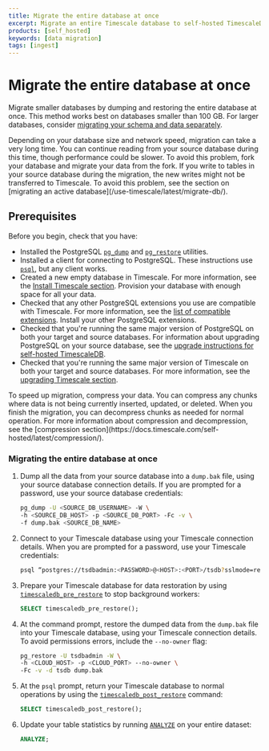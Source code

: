 ```yaml
---
title: Migrate the entire database at once
excerpt: Migrate an entire Timescale database to self-hosted TimescaleDB in one go
products: [self_hosted]
keywords: [data migration]
tags: [ingest]
---
```


# Migrate the entire database at once

Migrate smaller databases by dumping and restoring the entire database at once.
This method works best on databases smaller than 100&nbsp;GB. For larger
databases, consider [migrating your schema and data
separately][migrate-separately].

<Highlight type="warning">
Depending on your database size and network speed, migration can take a very
long time. You can continue reading from your source database during this time,
though performance could be slower. To avoid this problem, fork your database
and migrate your data from the fork. If you write to tables in your source
database during the migration, the new writes might not be transferred to
Timescale. To avoid this problem, see the section on [migrating an active
database](/use-timescale/latest/migrate-db/).
</Highlight>

## Prerequisites

Before you begin, check that you have:

*   Installed the PostgreSQL [`pg_dump`][pg_dump] and [`pg_restore`][pg_restore]
    utilities.
*   Installed a client for connecting to PostgreSQL. These instructions use
    [`psql`][psql], but any client works.
*   Created a new empty database in Timescale. For more information, see
    the [Install Timescale section][install-selfhosted-timescale]. Provision
    your database with enough space for all your data.
*   Checked that any other PostgreSQL extensions you use are compatible with
    Timescale. For more information, see the [list of compatible
    extensions][extensions]. Install your other PostgreSQL extensions.
*   Checked that you're running the same major version of PostgreSQL on both
    your target and source databases. For information about upgrading
    PostgreSQL on your source database, see the
    [upgrade instructions for self-hosted TimescaleDB][upgrading-postgresql-self-hosted].
*   Checked that you're running the same major version of Timescale on both
    your target and source databases. For more information, see the
    [upgrading Timescale section][upgrading-timescaledb].

<Highlight type="note">
To speed up migration, compress your data. You can compress any chunks where
data is not being currently inserted, updated, or deleted. When you finish the
migration, you can decompress chunks as needed for normal operation. For more
information about compression and decompression, see the
[compression section](https://docs.timescale.com/self-hosted/latest/compression/).
</Highlight>

<Procedure>

### Migrating the entire database at once

1.  Dump all the data from your source database into a `dump.bak` file, using your
    source database connection details. If you are prompted for a password, use
    your source database credentials:

    ```bash
    pg_dump -U <SOURCE_DB_USERNAME> -W \
    -h <SOURCE_DB_HOST> -p <SOURCE_DB_PORT> -Fc -v \
    -f dump.bak <SOURCE_DB_NAME>
    ```

1.  Connect to your Timescale database using your Timescale
    connection details. When you are prompted for a password, use your Timescale
    credentials:

    ```bash
    psql “postgres://tsdbadmin:<PASSWORD>@<HOST>:<PORT>/tsdb?sslmode=require”
    ```

1.  Prepare your Timescale database for data restoration by using
    [`timescaledb_pre_restore`][timescaledb_pre_restore] to stop background
    workers:

    ```sql
    SELECT timescaledb_pre_restore();
    ```

1.  At the command prompt, restore the dumped data from the `dump.bak` file into
    your Timescale database, using your Timescale connection
    details. To avoid permissions errors, include the `--no-owner` flag:

    ```bash
    pg_restore -U tsdbadmin -W \
    -h <CLOUD_HOST> -p <CLOUD_PORT> --no-owner \
    -Fc -v -d tsdb dump.bak
    ```

1.  At the `psql` prompt, return your Timescale database to normal
    operations by using the
    [`timescaledb_post_restore`][timescaledb_post_restore] command:

    ```sql
    SELECT timescaledb_post_restore();
    ```

1.  Update your table statistics by running [`ANALYZE`][analyze] on your entire
    dataset:

    ```sql
    ANALYZE;
    ```

</Procedure>

[analyze]: https://www.postgresql.org/docs/10/sql-analyze.html
[extensions]: /use-timescale/:currentVersion:/extensions/
[install-selfhosted-timescale]: /self-hosted/:currentVersion:/install/
[migrate-separately]: /self-hosted/:currentVersion:/migration/schema-then-data/
[pg_dump]: https://www.postgresql.org/docs/current/app-pgdump.html
[pg_restore]: https://www.postgresql.org/docs/current/app-pgrestore.html
[psql]: /use-timescale/:currentVersion:/integrations/query-admin/about-psql/
[timescaledb_pre_restore]: /api/:currentVersion:/administration/timescaledb_pre_restore/
[timescaledb_post_restore]: /api/:currentVersion:/administration/timescaledb_post_restore/
[upgrading-postgresql-self-hosted]: /self-hosted/:currentVersion:/upgrades/upgrade-pg/
[upgrading-timescaledb]: /self-hosted/:currentVersion:/upgrades/major-upgrade/
